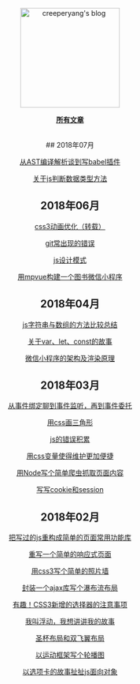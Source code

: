 <p align="center">
  <a href="https:///github.com/Jomsou/demo-blog">
  <img width="202" alt="creeperyang's blog" src="https://cloud.githubusercontent.com/assets/8046480/14981004/d3108ee0-115e-11e6-8f35-b4320b214947.png">
  </a>
</p>

<p align="center">
<a href="https:///github.com/Jomsou/demo-blog/issues"><b>所有文章</b></a>
</p>

<br/>

<div align="center">
## 2018年07月

[从AST编译解析谈到写babel插件](https://github.com/Zenquan/blog/issues/13) 

[关于js判断数据类型方法](https://github.com/Zenquan/blog/issues/12)
## 2018年06月

[css3动画优化（转载）](https://github.com/Zenquan/blog/issues/10)

[git常出现的错误](https://github.com/Zenquan/blog/issues/9)

[js设计模式](https://github.com/Zenquan/blog/issues/8)

[用mpvue构建一个图书微信小程序](https://github.com/Zenquan/blog/issues/7)

## 2018年04月

[js字符串与数组的方法比较总结](https://github.com/Zenquan/blog/issues/5)
  
[关于var、let、const的故事](https://github.com/Zenquan/blog/issues/2)

[微信小程序的架构及渲染原理](https://github.com/Zenquan/blog/issues/1)
  
## 2018年03月

[从事件绑定聊到事件监听，再到事件委托](https://github.com/Jomsou/demo-blog/issues/16)

[用css画三角形](https://github.com/Jomsou/demo-blog/issues/15)

[js的错误积累](https://github.com/Jomsou/demo-blog/issues/14)

[用css变量使得维护更加便捷](https://github.com/Jomsou/demo-blog/issues/13)

[用Node写个简单爬虫抓取页面内容](https://github.com/Jomsou/demo-blog/issues/12)

[写写cookie和session](https://github.com/Jomsou/demo-blog/issues/11)

## 2018年02月

[把写过的js重构成简单的页面常用功能库](https://github.com/Jomsou/demo-blog/issues/10)

[重写一个简单的响应式页面](https://github.com/Jomsou/demo-blog/issues/09)

[用css3写个简单的照片墙](https://github.com/Jomsou/demo-blog/issues/08)

[封装一个ajax库写个瀑布流布局](https://github.com/Jomsou/demo-blog/issues/07)

[有趣！CSS3新增的选择器的注意事项](https://github.com/Jomsou/demo-blog/issues/06)

[我叫浮动，我想讲讲我的故事](https://github.com/Jomsou/demo-blog/issues/05)

[圣杯布局和双飞翼布局](https://github.com/Jomsou/demo-blog/issues/04)

[以运动框架写个轮播图](https://github.com/Jomsou/demo-blog/issues/02)

[以选项卡的故事扯扯js面向对象](https://github.com/Jomsou/demo-blog/issues/01)
</div>
